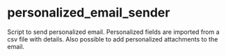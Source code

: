 # personalized_email_sender
Script to send personalized email. Personalized fields are imported from a csv file with details. Also possible to add personalized attachments to the email. 
